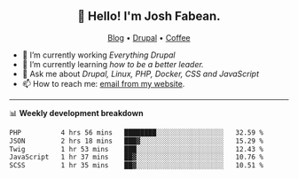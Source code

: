 <h2 align="center">👋 Hello! I'm Josh Fabean.</h2>
<p align="center">
  <a href="https://joshfabean.com">Blog</a> •
  <a href="https://www.drupal.org/u/joshfabean">Drupal</a> •
  <a href="https://www.buymeacoffee.com/LSxne6Yr4">Coffee</a>
</p>

- 🔭 I’m currently working *Everything Drupal*
- 🌱 I’m currently learning *how to be a better leader.*
- 💬 Ask me about *Drupal, Linux, PHP, Docker, CSS and JavaScript*
- 📫 How to reach me: [email from my website](https://joshfabean.com).

-------

📊 **Weekly development breakdown**
<!--START_SECTION:waka-->

```txt
PHP          4 hrs 56 mins   ████████░░░░░░░░░░░░░░░░░   32.59 %
JSON         2 hrs 18 mins   ███▓░░░░░░░░░░░░░░░░░░░░░   15.29 %
Twig         1 hr 53 mins    ███░░░░░░░░░░░░░░░░░░░░░░   12.43 %
JavaScript   1 hr 37 mins    ██▓░░░░░░░░░░░░░░░░░░░░░░   10.76 %
SCSS         1 hr 35 mins    ██▓░░░░░░░░░░░░░░░░░░░░░░   10.51 %
```

<!--END_SECTION:waka-->

<!--
**fabean/fabean** is a ✨ _special_ ✨ repository because its `README.md` (this file) appears on your GitHub profile.

Here are some ideas to get you started:

- 🔭 I’m currently working on ...
- 🌱 I’m currently learning ...
- 👯 I’m looking to collaborate on ...
- 🤔 I’m looking for help with ...
- 💬 Ask me about ...
- 📫 How to reach me: ...
- 😄 Pronouns: ...
- ⚡ Fun fact: ...
-->
